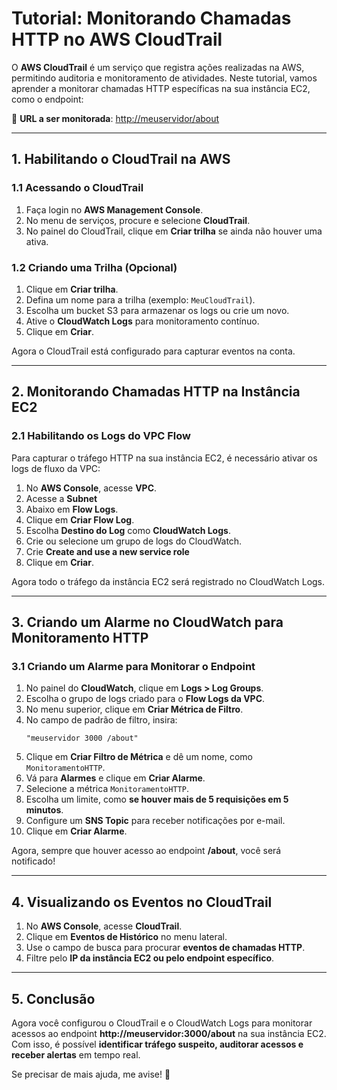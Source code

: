# **Tutorial: Monitorando Chamadas HTTP no AWS CloudTrail**

O **AWS CloudTrail** é um serviço que registra ações realizadas na AWS, permitindo auditoria e monitoramento de atividades. Neste tutorial, vamos aprender a monitorar chamadas HTTP específicas na sua instância EC2, como o endpoint:

🔗 **URL a ser monitorada**: [http://meuservidor/about](http://meuservidor:3000/about)

---

## **1. Habilitando o CloudTrail na AWS**
### **1.1 Acessando o CloudTrail**
1. Faça login no **AWS Management Console**.
2. No menu de serviços, procure e selecione **CloudTrail**.
3. No painel do CloudTrail, clique em **Criar trilha** se ainda não houver uma ativa.

### **1.2 Criando uma Trilha (Opcional)**
1. Clique em **Criar trilha**.
2. Defina um nome para a trilha (exemplo: `MeuCloudTrail`).
3. Escolha um bucket S3 para armazenar os logs ou crie um novo.
4. Ative o **CloudWatch Logs** para monitoramento contínuo.
5. Clique em **Criar**.

Agora o CloudTrail está configurado para capturar eventos na conta.

---

## **2. Monitorando Chamadas HTTP na Instância EC2**
### **2.1 Habilitando os Logs do VPC Flow**
Para capturar o tráfego HTTP na sua instância EC2, é necessário ativar os logs de fluxo da VPC:

1. No **AWS Console**, acesse **VPC**.
2. Acesse a **Subnet**
3. Abaixo em  **Flow Logs**.
4. Clique em **Criar Flow Log**.
5. Escolha **Destino do Log** como **CloudWatch Logs**.
6. Crie ou selecione um grupo de logs do CloudWatch.
7. Crie **Create and use a new service role**
8. Clique em **Criar**.

Agora todo o tráfego da instância EC2 será registrado no CloudWatch Logs.

---

## **3. Criando um Alarme no CloudWatch para Monitoramento HTTP**
### **3.1 Criando um Alarme para Monitorar o Endpoint**
1. No painel do **CloudWatch**, clique em **Logs > Log Groups**.
2. Escolha o grupo de logs criado para o **Flow Logs da VPC**.
3. No menu superior, clique em **Criar Métrica de Filtro**.
4. No campo de padrão de filtro, insira:
   ```
   "meuservidor 3000 /about"
   ```
5. Clique em **Criar Filtro de Métrica** e dê um nome, como `MonitoramentoHTTP`.
6. Vá para **Alarmes** e clique em **Criar Alarme**.
7. Selecione a métrica `MonitoramentoHTTP`.
8. Escolha um limite, como **se houver mais de 5 requisições em 5 minutos**.
9. Configure um **SNS Topic** para receber notificações por e-mail.
10. Clique em **Criar Alarme**.

Agora, sempre que houver acesso ao endpoint **/about**, você será notificado!

---

## **4. Visualizando os Eventos no CloudTrail**
1. No **AWS Console**, acesse **CloudTrail**.
2. Clique em **Eventos de Histórico** no menu lateral.
3. Use o campo de busca para procurar **eventos de chamadas HTTP**.
4. Filtre pelo **IP da instância EC2 ou pelo endpoint específico**.

---

## **5. Conclusão**
Agora você configurou o CloudTrail e o CloudWatch Logs para monitorar acessos ao endpoint **http://meuservidor:3000/about** na sua instância EC2. Com isso, é possível **identificar tráfego suspeito, auditorar acessos e receber alertas** em tempo real.

Se precisar de mais ajuda, me avise! 🚀

